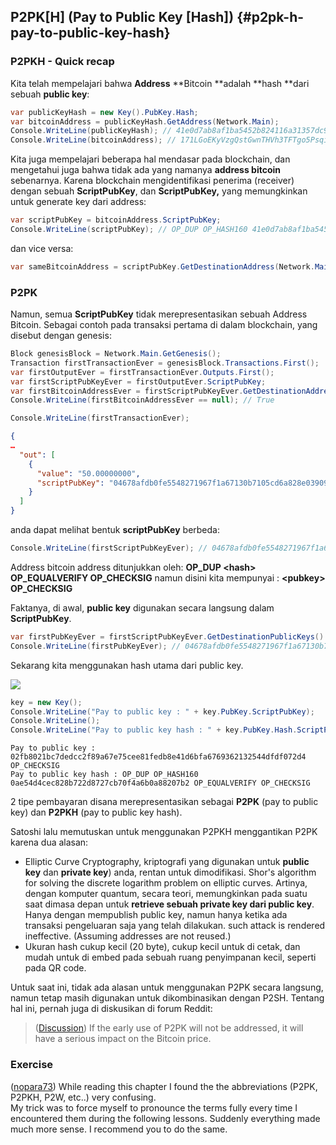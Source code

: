 ## P2PK\[H\] \(Pay to Public Key \[Hash\]\) {#p2pk-h-pay-to-public-key-hash}

### P2PKH - Quick recap

Kita telah mempelajari bahwa **Address** **Bitcoin **adalah **hash **dari sebuah **public key**:

```cs
var publicKeyHash = new Key().PubKey.Hash;
var bitcoinAddress = publicKeyHash.GetAddress(Network.Main);
Console.WriteLine(publicKeyHash); // 41e0d7ab8af1ba5452b824116a31357dc931cf28
Console.WriteLine(bitcoinAddress); // 171LGoEKyVzgQstGwnTHVh3TFTgo5PsqiY
```

Kita juga mempelajari beberapa hal mendasar pada blockchain, dan mengetahui juga bahwa tidak ada yang namanya **address bitcoin** sebenarnya. Karena blockchain mengidentifikasi penerima \(receiver\) dengan sebuah **ScriptPubKey**, dan **ScriptPubKey,** yang memungkinkan untuk generate key dari address:

```cs
var scriptPubKey = bitcoinAddress.ScriptPubKey;
Console.WriteLine(scriptPubKey); // OP_DUP OP_HASH160 41e0d7ab8af1ba5452b824116a31357dc931cf28 OP_EQUALVERIFY OP_CHECKSIG
```

dan vice versa:

```cs
var sameBitcoinAddress = scriptPubKey.GetDestinationAddress(Network.Main);
```

### P2PK

Namun, semua **ScriptPubKey** tidak merepresentasikan sebuah Address Bitcoin. Sebagai contoh pada transaksi pertama di dalam blockchain, yang disebut dengan genesis:

```cs
Block genesisBlock = Network.Main.GetGenesis();
Transaction firstTransactionEver = genesisBlock.Transactions.First();
var firstOutputEver = firstTransactionEver.Outputs.First();
var firstScriptPubKeyEver = firstOutputEver.ScriptPubKey;
var firstBitcoinAddressEver = firstScriptPubKeyEver.GetDestinationAddress(Network.Main);
Console.WriteLine(firstBitcoinAddressEver == null); // True
```

```cs
Console.WriteLine(firstTransactionEver);
```

```json
{
…
  "out": [
    {
      "value": "50.00000000",
      "scriptPubKey": "04678afdb0fe5548271967f1a67130b7105cd6a828e03909a67962e0ea1f61deb649f6bc3f4cef38c4f35504e51ec112de5c384df7ba0b8d578a4c702b6bf11d5f OP_CHECKSIG"
    }
  ]
}
```

anda dapat melihat bentuk **scriptPubKey** berbeda:

```cs
Console.WriteLine(firstScriptPubKeyEver); // 04678afdb0fe5548271967f1a67130b7105cd6a828e03909a67962e0ea1f61deb649f6bc3f4cef38c4f35504e51ec112de5c384df7ba0b8d578a4c702b6bf11d5f OP_CHECKSIG
```

Address bitcoin address ditunjukkan oleh: **OP\_DUP &lt;hash&gt; OP\_EQUALVERIFY OP\_CHECKSIG** namun disini kita mempunyai : **&lt;pubkey&gt; OP\_CHECKSIG**

Faktanya, di awal, **public key** digunakan secara langsung dalam **ScriptPubKey**.

```cs
var firstPubKeyEver = firstScriptPubKeyEver.GetDestinationPublicKeys().First();
Console.WriteLine(firstPubKeyEver); // 04678afdb0fe5548271967f1a67130b7105cd6a828e03909a67962e0ea1f61deb649f6bc3f4cef38c4f35504e51ec112de5c384df7ba0b8d578a4c702b6bf11d5f
```

Sekarang kita menggunakan hash utama dari public key.

![](../assets/PPKH.png)

```cs
key = new Key();
Console.WriteLine("Pay to public key : " + key.PubKey.ScriptPubKey);
Console.WriteLine();
Console.WriteLine("Pay to public key hash : " + key.PubKey.Hash.ScriptPubKey);
```

```
Pay to public key : 02fb8021bc7dedcc2f89a67e75cee81fedb8e41d6bfa6769362132544dfdf072d4 OP_CHECKSIG
Pay to public key hash : OP_DUP OP_HASH160 0ae54d4cec828b722d8727cb70f4a6b0a88207b2 OP_EQUALVERIFY OP_CHECKSIG
```

2 tipe pembayaran disana merepresentasikan sebagai **P2PK** \(pay to public key\) dan **P2PKH** \(pay to public key hash\).

Satoshi lalu memutuskan untuk menggunakan P2PKH menggantikan P2PK karena dua alasan:

* Elliptic Curve Cryptography, kriptografi yang digunakan untuk **public key** dan **private key**\) anda, rentan untuk dimodifikasi. Shor's algorithm for solving the discrete logarithm problem on elliptic curves. Artinya, dengan komputer quantum, secara teori, memungkinkan pada suatu saat dimasa depan untuk **retrieve sebuah private key dari public key**. Hanya dengan mempublish public key, namun hanya ketika ada transaksi pengeluaran saja yang telah dilakukan. such attack is rendered ineffective. \(Assuming addresses are not reused.\) 
* Ukuran hash cukup kecil \(20 byte\), cukup kecil untuk di cetak, dan mudah untuk di embed pada sebuah ruang penyimpanan kecil, seperti pada QR code.

Untuk saat ini, tidak ada alasan untuk menggunakan P2PK secara langsung, namun tetap masih digunakan untuk dikombinasikan dengan P2SH. Tentang hal ini, pernah juga  di diskusikan di forum Reddit:

> \([Discussion](https://www.reddit.com/r/Bitcoin/comments/4isxjr/petition_to_protect_satoshis_coins/d30we6f)\) If the early use of P2PK will not be addressed, it will have a serious impact on the Bitcoin price.

### Exercise

\([nopara73](https://github.com/nopara73)\) While reading this chapter I found the the abbreviations \(P2PK, P2PKH, P2W, etc..\) very confusing.  
My trick was to force myself to pronounce the terms fully every time I encountered them during the following lessons. Suddenly everything made much more sense. I recommend you to do the same.

